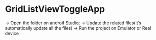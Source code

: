 # GridListViewToggleApp

-> Open the folder on androif Studio;
-> Update the related files(it’s automatically update all the files)
-> Run the project on Emulator or Real device
